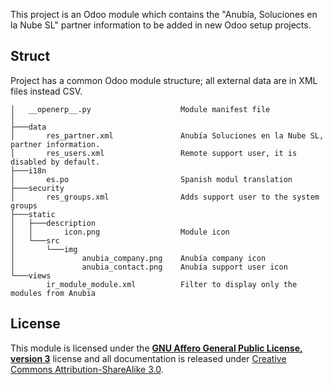 This project is an Odoo module which contains the "Anubía, Soluciones en la Nube SL" partner information to be added in new Odoo setup projects.

## Struct

Project has a common Odoo module structure; all external data are in XML files instead CSV.

```
│   __openerp__.py                    Module manifest file
│
├───data
│       res_partner.xml               Anubía Soluciones en la Nube SL, partner information.
│       res_users.xml                 Remote support user, it is disabled by default.
├───i18n
│       es.po                         Spanish modul translation
├───security
│       res_groups.xml                Adds support user to the system groups 
├───static
│   ├───description
│   │       icon.png                  Module icon
│   └───src
│       └───img
│               anubia_company.png    Anubía company icon
│               anubia_contact.png    Anubía support user icon
└───views
        ir_module_module.xml          Filter to display only the modules from Anubia
```

## License

This module is licensed under the **[GNU Affero General Public License, version 3](http://www.gnu.org/licenses/agpl-3.0.html)** license and all documentation is released under [Creative Commons Attribution-ShareAlike 3.0](http://creativecommons.org/licenses/by-sa/3.0/).
